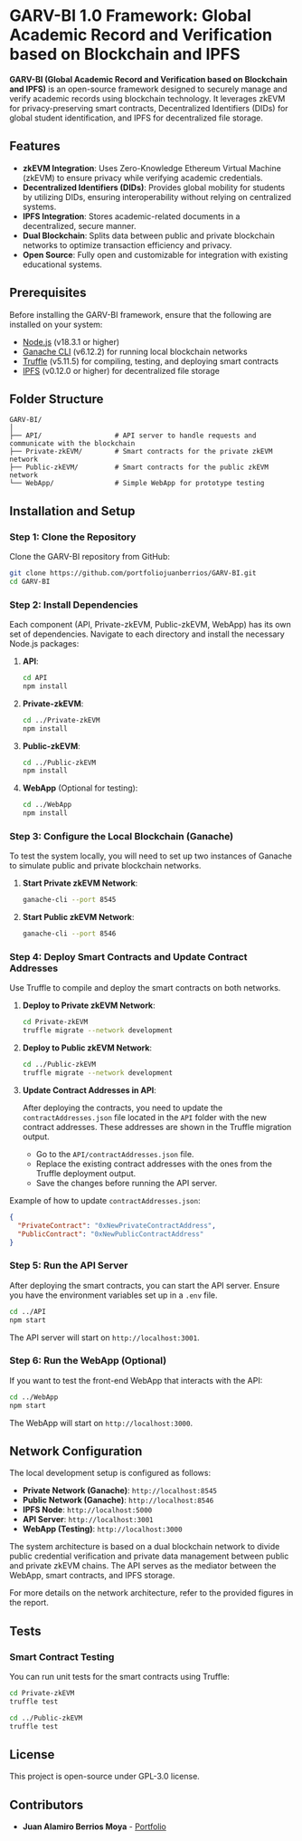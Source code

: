 
# GARV-BI 1.0 Framework: Global Academic Record and Verification based on Blockchain and IPFS 

**GARV-BI (Global Academic Record and Verification based on Blockchain and IPFS)** is an open-source framework designed to securely manage and verify academic records using blockchain technology. It leverages zkEVM for privacy-preserving smart contracts, Decentralized Identifiers (DIDs) for global student identification, and IPFS for decentralized file storage.

## Features

- **zkEVM Integration**: Uses Zero-Knowledge Ethereum Virtual Machine (zkEVM) to ensure privacy while verifying academic credentials.
- **Decentralized Identifiers (DIDs)**: Provides global mobility for students by utilizing DIDs, ensuring interoperability without relying on centralized systems.
- **IPFS Integration**: Stores academic-related documents in a decentralized, secure manner.
- **Dual Blockchain**: Splits data between public and private blockchain networks to optimize transaction efficiency and privacy.
- **Open Source**: Fully open and customizable for integration with existing educational systems.

## Prerequisites

Before installing the GARV-BI framework, ensure that the following are installed on your system:

- [Node.js](https://nodejs.org/) (v18.3.1 or higher)
- [Ganache CLI](https://www.trufflesuite.com/ganache) (v6.12.2) for running local blockchain networks
- [Truffle](https://www.trufflesuite.com/truffle) (v5.11.5) for compiling, testing, and deploying smart contracts
- [IPFS](https://ipfs.io/) (v0.12.0 or higher) for decentralized file storage

## Folder Structure

```
GARV-BI/
│
├── API/                  # API server to handle requests and communicate with the blockchain
├── Private-zkEVM/        # Smart contracts for the private zkEVM network
├── Public-zkEVM/         # Smart contracts for the public zkEVM network
└── WebApp/               # Simple WebApp for prototype testing
```

## Installation and Setup

### Step 1: Clone the Repository

Clone the GARV-BI repository from GitHub:

```bash
git clone https://github.com/portfoliojuanberrios/GARV-BI.git
cd GARV-BI
```

### Step 2: Install Dependencies

Each component (API, Private-zkEVM, Public-zkEVM, WebApp) has its own set of dependencies. Navigate to each directory and install the necessary Node.js packages:

1. **API**:
    ```bash
    cd API
    npm install
    ```

2. **Private-zkEVM**:
    ```bash
    cd ../Private-zkEVM
    npm install
    ```

3. **Public-zkEVM**:
    ```bash
    cd ../Public-zkEVM
    npm install
    ```

4. **WebApp** (Optional for testing):
    ```bash
    cd ../WebApp
    npm install
    ```

### Step 3: Configure the Local Blockchain (Ganache)

To test the system locally, you will need to set up two instances of Ganache to simulate public and private blockchain networks.

1. **Start Private zkEVM Network**:
    ```bash
    ganache-cli --port 8545
    ```

2. **Start Public zkEVM Network**:
    ```bash
    ganache-cli --port 8546
    ```
### Step 4: Deploy Smart Contracts and Update Contract Addresses

Use Truffle to compile and deploy the smart contracts on both networks.

1. **Deploy to Private zkEVM Network**:
    ```bash
    cd Private-zkEVM
    truffle migrate --network development
    ```

2. **Deploy to Public zkEVM Network**:
    ```bash
    cd ../Public-zkEVM
    truffle migrate --network development
    ```

3. **Update Contract Addresses in API**:

   After deploying the contracts, you need to update the `contractAddresses.json` file located in the `API` folder with the new contract addresses. These addresses are shown in the Truffle migration output.

   - Go to the `API/contractAddresses.json` file.
   - Replace the existing contract addresses with the ones from the Truffle deployment output.
   - Save the changes before running the API server.

Example of how to update `contractAddresses.json`:
```json
{
  "PrivateContract": "0xNewPrivateContractAddress",
  "PublicContract": "0xNewPublicContractAddress"
}
```
### Step 5: Run the API Server

After deploying the smart contracts, you can start the API server. Ensure you have the environment variables set up in a `.env` file.

```bash
cd ../API
npm start
```

The API server will start on `http://localhost:3001`.

### Step 6: Run the WebApp (Optional)

If you want to test the front-end WebApp that interacts with the API:

```bash
cd ../WebApp
npm start
```

The WebApp will start on `http://localhost:3000`.

## Network Configuration

The local development setup is configured as follows:

- **Private Network (Ganache)**: `http://localhost:8545`
- **Public Network (Ganache)**: `http://localhost:8546`
- **IPFS Node**: `http://localhost:5000`
- **API Server**: `http://localhost:3001`
- **WebApp (Testing)**: `http://localhost:3000`

The system architecture is based on a dual blockchain network to divide public credential verification and private data management between public and private zkEVM chains. The API serves as the mediator between the WebApp, smart contracts, and IPFS storage.

For more details on the network architecture, refer to the provided figures in the report.

## Tests

### Smart Contract Testing

You can run unit tests for the smart contracts using Truffle:

```bash
cd Private-zkEVM
truffle test

cd ../Public-zkEVM
truffle test
```


## License

This project is open-source under GPL-3.0 license.

## Contributors

- **Juan Alamiro Berrios Moya** - [Portfolio](https://github.com/portfoliojuanberrios)

